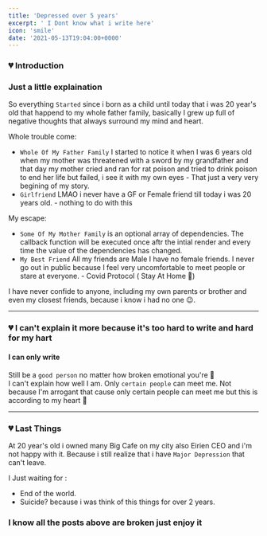 ```yaml
---
title: 'Depressed over 5 years'
excerpt: ' I Dont know what i write here'
icon: 'smile'
date: '2021-05-13T19:04:00+0000'
---
```


### 💔 Introduction

### Just a little explaination

So everything `Started` since i born as a child until today that i was 20 year's old that happend to my whole father family, basically I grew up full of negative thoughts that always surround my mind and heart.

Whole trouble come:

- `Whole Of My Father Family` I started to notice it when I was 6 years old when my mother was threatened with a sword by my grandfather and that day my mother cried and ran for rat poison and tried to drink poison to end her life but failed, i see it with my own eyes - That just a very very begining of my story.
- `Girlfriend` LMAO i never have a GF or Female friend till today i was 20 years old. - nothing to do with this

My escape:

- `Some Of My Mother Family` is an optional array of dependencies. The callback function will be executed once aftr the intial render and every time the value of the dependencies has changed.
- `My Best Friend` All my friends are Male I have no female friends. I never go out in public because I feel very uncomfortable to meet people or stare at everyone. - Covid Protocol ( Stay At Home 🙂)

I have never confide to anyone, including my own parents or brother and even my closest friends, because i know i had no one 😉.


---

### 💔 I can't explain it more because it's too hard to write and hard for my hart

#### I can only write

Still be a `good person` no matter how broken emotional you're 🙂<br>
I can't explain how well I am. Only `certain people` can meet me. Not because I'm arrogant that cause only certain people can meet me but this is according to my heart 🙂

---

### 💔 Last Things

At 20 year's old i owned many Big Cafe on my city also Eirien CEO and i'm not happy with it. Because i still realize that i have `Major Depression` that can't leave.

I Just waiting for :

- End of the world.
- Suicide? because i was think of this things for over 2 years.

### I know all the posts above are broken just enjoy it